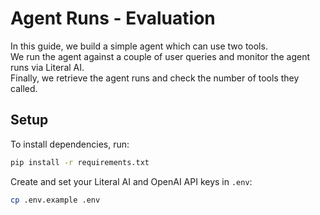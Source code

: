 # Agent Runs - Evaluation

In this guide, we build a simple agent which can use two tools.  
We run the agent against a couple of user queries and monitor the agent runs via Literal AI.  
Finally, we retrieve the agent runs and check the number of tools they called.

## Setup

To install dependencies, run: 
```bash
pip install -r requirements.txt
``` 

Create and set your Literal AI and OpenAI API keys in `.env`:
```bash
cp .env.example .env
```